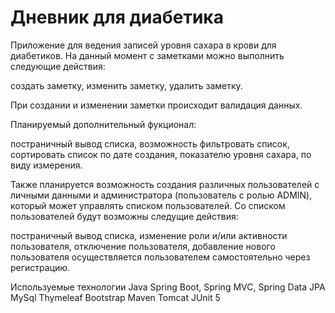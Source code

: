 # Дневник для диабетика
Приложение для ведения записей уровня сахара в крови для диабетиков.
На данный момент с заметками можно выполнить следующие действия:

создать заметку,
изменить заметку,
удалить заметку.

При создании и изменении заметки происходит валидация данных.

Планируемый дополнительный фукционал:

постраничный вывод списка,
возможность фильтровать список,
сортировать список по дате создания, показателю уровня сахара, по виду измерения.

Также планируется возможность создания различных пользователей с личными данными и администратора (пользователь с ролью ADMIN), который может управлять списком пользователей. Со списком пользователей будут возможны следущие действия:

постраничный вывод списка,
изменение роли и/или активности пользователя,
отключение пользователя,
добавление нового пользователя осуществляется пользователем самостоятельно через регистрацию.

Используемые технологии
Java
Spring Boot, Spring MVC, Spring Data JPA
MySql
Thymeleaf
Bootstrap
Maven
Tomcat
JUnit 5
